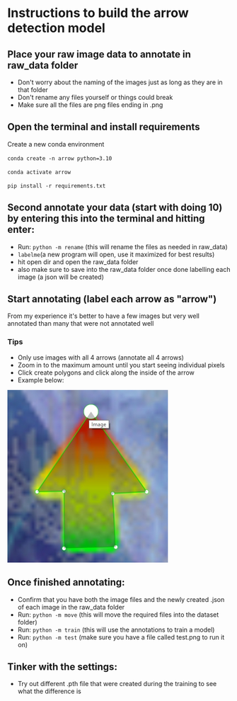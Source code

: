 # Instructions to build the arrow detection model

## Place your raw image data to annotate in raw_data folder

- Don't worry about the naming of the images just as long as they are in that folder
- Don't rename any files yourself or things could break
- Make sure all the files are png files ending in .png

## Open the terminal and install requirements

Create a new conda environment

`conda create -n arrow python=3.10`

`conda activate arrow`

`pip install -r requirements.txt`

## Second annotate your data (start with doing 10) by entering this into the terminal and hitting enter:

- Run: `python -m rename` (this will rename the files as needed in raw_data)
- `labelme`(a new program will open, use it maximized for best results)
- hit open dir and open the raw_data folder
- also make sure to save into the raw_data folder once done labelling each image (a json will be created)

## Start annotating (label each arrow as "arrow")

From my experience it's better to have a few images but very well annotated than many that were not annotated well

### Tips

- Only use images with all 4 arrows (annotate all 4 arrows)
- Zoom in to the maximum amount until you start seeing individual pixels
- Click create polygons and click along the inside of the arrow
- Example below:

![Example of an arrow annotated correctly](arrow_example.jpg)

## Once finished annotating:

- Confirm that you have both the image files and the newly created .json of each image in the raw_data folder
- Run: `python -m move` (this will move the required files into the dataset folder)
- Run: `python -m train` (this will use the annotations to train a model)
- Run: `python -m test` (make sure you have a file called test.png to run it on)

## Tinker with the settings:

- Try out different .pth file that were created during the training to see what the difference is
